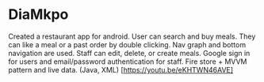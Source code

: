 # DiaMkpo
Created a restaurant app for android. User can search and buy meals. They can like a meal or a
past order by double clicking. Nav graph and bottom navigation are used. Staff can edit, delete,
or create meals. Google sign in for users and email/password authentication for staff. Fire store +
MVVM pattern and live data. (Java, XML) [https://youtu.be/eKHTWN46AVE]

